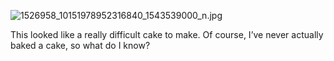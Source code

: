 ![1526958_10151978952316840_1543539000_n.jpg](https://lh5.googleusercontent.com/To6JzbwoQaITpe0w-dtBW7KJKPRptmLwjMqOjIXp4GXtGjFfRnR1MTjLzkSebjyxn-3pPMwMyQ4TmcSDh4mcD0o-2ed5ImOXKgkGV0iUtJHk9-jd60x2iB0x1kKPWjjdLaPXeB6NUVI "")

This looked like a really difficult cake to make. Of course, I’ve never actually baked a cake, so what do I know?